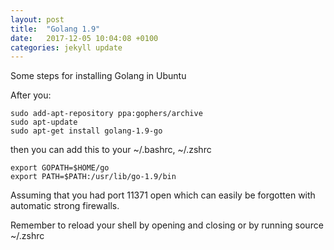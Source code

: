 ```yaml
---
layout: post
title:  "Golang 1.9"
date:   2017-12-05 10:04:08 +0100
categories: jekyll update
---
```

Some steps for installing Golang in Ubuntu

After you:

```console
sudo add-apt-repository ppa:gophers/archive
sudo apt-update
sudo apt-get install golang-1.9-go
```

then you can add this to your ~/.bashrc, ~/.zshrc

```console
export GOPATH=$HOME/go
export PATH=$PATH:/usr/lib/go-1.9/bin
```

Assuming that you had port 11371 open which can easily be forgotten with automatic strong firewalls.

Remember to reload your shell by opening and closing or by running
source ~/.zshrc